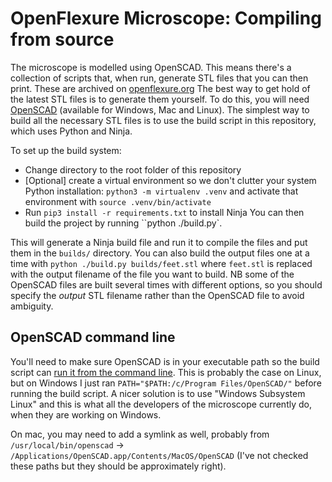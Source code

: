 # OpenFlexure Microscope: Compiling from source

The microscope is modelled using OpenSCAD.  This means there's a collection of scripts that, when run, generate STL files that you can then print.  These are archived on [openflexure.org]  The best way to get hold of the latest STL files is to generate them yourself.  To do this, you will need [OpenSCAD](http://www.openscad.org/) (available for Windows, Mac and Linux).  The simplest way to build all the necessary STL files is to use the build script in this repository, which uses Python and Ninja.

To set up the build system:
  * Change directory to the root folder of this repository 
  * [Optional] create a virtual environment so we don't clutter your system Python installation: ``python3 -m virtualenv .venv`` and activate that environment with ``source .venv/bin/activate``
  * Run ``pip3 install -r requirements.txt`` to install Ninja
You can then build the project by running ``python ./build.py`.  

This will generate a Ninja build file and run it to compile the files and put them in the ``builds/`` directory.  You can also build the output files one at a time with ``python ./build.py builds/feet.stl`` where ``feet.stl`` is replaced with the output filename of the file you want to build.  NB some of the OpenSCAD files are built several times with different options, so you should specify the *output* STL filename rather than the OpenSCAD file to avoid ambiguity.

## OpenSCAD command line
You'll need to make sure OpenSCAD is in your executable path so the build script can [run it from the command line](https://en.wikibooks.org/wiki/OpenSCAD_User_Manual/Using_OpenSCAD_in_a_command_line_environment).  This is probably the case on Linux, but on Windows I just ran ``PATH="$PATH:/c/Program Files/OpenSCAD/"`` before running the build script.  A nicer solution is to use "Windows Subsystem Linux" and this is what all the developers of the microscope currently do, when they are working on Windows.

On mac, you may need to add a symlink as well, probably from ``/usr/local/bin/openscad`` -> ``/Applications/OpenSCAD.app/Contents/MacOS/OpenSCAD`` (I've not checked these paths but they should be approximately right).

[openflexure.org]: https://openflexure.org/projects/microscope/
